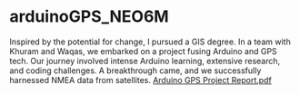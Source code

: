 # arduinoGPS_NEO6M
Inspired by the potential for change, I pursued a GIS degree. In a team with Khuram and Waqas, we embarked on a project fusing Arduino and GPS tech. Our journey involved intense Arduino learning, extensive research, and coding challenges. A breakthrough came, and we successfully harnessed NMEA data from satellites.
[Arduino GPS Project Report.pdf](https://github.com/mhwahla/arduinoGPS_NEO6M/files/12817302/Arduino.GPS.Project.Report.pdf)

